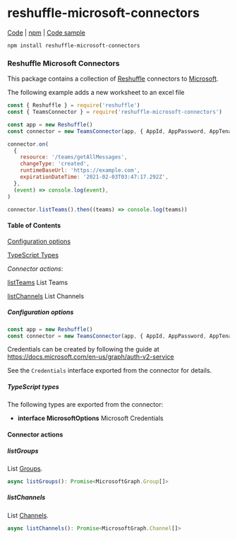 # reshuffle-microsoft-connectors

[Code](https://github.com/reshufflehq/reshuffle-microsoft-connectors) |
[npm](https://www.npmjs.com/package/reshuffle-microsoft-connectors) |
[Code sample](https://github.com/reshufflehq/reshuffle/tree/master/examples/microsoft/teams)

`npm install reshuffle-microsoft-connectors`

### Reshuffle Microsoft Connectors

This package contains a collection of [Reshuffle](https://github.com/reshufflehq/reshuffle)
connectors to [Microsoft](https://microsoft.com).

The following example adds a new worksheet to an excel file

```js
const { Reshuffle } = require('reshuffle')
const { TeamsConnector } = require('reshuffle-microsoft-connectors')

const app = new Reshuffle()
const connector = new TeamsConnector(app, { AppId, AppPassword, AppTenantId })

connector.on(
  {
    resource: '/teams/getAllMessages',
    changeType: 'created',
    runtimeBaseUrl: 'https://example.com',
    expirationDateTime: '2021-02-03T03:47:17.292Z',
  },
  (event) => console.log(event),
)

connector.listTeams().then((teams) => console.log(teams))
```

#### Table of Contents

[Configuration options](#Configuration-Options)

[TypeScript Types](#TypeScript-Types)

_Connector actions_:

[listTeams](#listTeams) List Teams

[listChannels](#listChannels) List Channels

##### Configuration options

```js
const app = new Reshuffle()
const connector = new TeamsConnector(app, { AppId, AppPassword, AppTenantId })
```

Credentials can be created by following the guide at https://docs.microsoft.com/en-us/graph/auth-v2-service

See the `Credentials` interface exported from the connector for details.

##### TypeScript types

The following types are exported from the connector:

- **interface MicrosoftOptions** Microsoft Credentials

#### Connector actions

##### listGroups

List [Groups](https://docs.microsoft.com/en-us/graph/api/resources/group).

```ts
async listGroups(): Promise<MicrosoftGraph.Group[]>
```

##### listChannels

List [Channels](https://docs.microsoft.com/en-us/graph/api/resources/channel).

```ts
async listChannels(): Promise<MicrosoftGraph.Channel[]>
```
